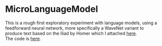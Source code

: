 # MicroLanguageModel
This is a rough first exploratory experiment with language models, using a feedforward neural network, more specifically a WaveNet variant to produce text based on the Iliad by Homer which I attached [here](ily.txt). <br>
The code is [here](WaveNetBase.ipynb). 
